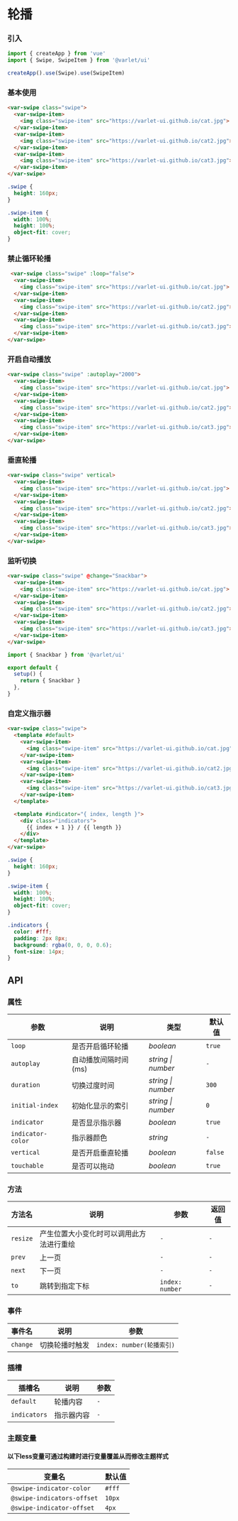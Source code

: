 # 轮播

### 引入

```js
import { createApp } from 'vue'
import { Swipe, SwipeItem } from '@varlet/ui'

createApp().use(Swipe).use(SwipeItem)
```

### 基本使用

```html
<var-swipe class="swipe">
  <var-swipe-item>
    <img class="swipe-item" src="https://varlet-ui.github.io/cat.jpg">
  </var-swipe-item>
  <var-swipe-item>
    <img class="swipe-item" src="https://varlet-ui.github.io/cat2.jpg">
  </var-swipe-item>
  <var-swipe-item>
    <img class="swipe-item" src="https://varlet-ui.github.io/cat3.jpg">
  </var-swipe-item>
</var-swipe>
```

```css
.swipe {
  height: 160px;
}

.swipe-item {
  width: 100%;
  height: 100%;
  object-fit: cover;
}
```

### 禁止循环轮播

```html
 <var-swipe class="swipe" :loop="false">
  <var-swipe-item>
    <img class="swipe-item" src="https://varlet-ui.github.io/cat.jpg">
  </var-swipe-item>
  <var-swipe-item>
    <img class="swipe-item" src="https://varlet-ui.github.io/cat2.jpg">
  </var-swipe-item>
  <var-swipe-item>
    <img class="swipe-item" src="https://varlet-ui.github.io/cat3.jpg">
  </var-swipe-item>
</var-swipe>
```

### 开启自动播放

```html
<var-swipe class="swipe" :autoplay="2000">
  <var-swipe-item>
    <img class="swipe-item" src="https://varlet-ui.github.io/cat.jpg">
  </var-swipe-item>
  <var-swipe-item>
    <img class="swipe-item" src="https://varlet-ui.github.io/cat2.jpg">
  </var-swipe-item>
  <var-swipe-item>
    <img class="swipe-item" src="https://varlet-ui.github.io/cat3.jpg">
  </var-swipe-item>
</var-swipe>
```

### 垂直轮播

```html
<var-swipe class="swipe" vertical>
  <var-swipe-item>
    <img class="swipe-item" src="https://varlet-ui.github.io/cat.jpg">
  </var-swipe-item>
  <var-swipe-item>
    <img class="swipe-item" src="https://varlet-ui.github.io/cat2.jpg">
  </var-swipe-item>
  <var-swipe-item>
    <img class="swipe-item" src="https://varlet-ui.github.io/cat3.jpg">
  </var-swipe-item>
</var-swipe>
```

### 监听切换

```html
<var-swipe class="swipe" @change="Snackbar">
  <var-swipe-item>
    <img class="swipe-item" src="https://varlet-ui.github.io/cat.jpg">
  </var-swipe-item>
  <var-swipe-item>
    <img class="swipe-item" src="https://varlet-ui.github.io/cat2.jpg">
  </var-swipe-item>
  <var-swipe-item>
    <img class="swipe-item" src="https://varlet-ui.github.io/cat3.jpg">
  </var-swipe-item>
</var-swipe>
```

```js
import { Snackbar } from '@varlet/ui'

export default {
  setup() {
    return { Snackbar }
  },
}
```

### 自定义指示器

```html
<var-swipe class="swipe">
  <template #default>
    <var-swipe-item>
      <img class="swipe-item" src="https://varlet-ui.github.io/cat.jpg">
    </var-swipe-item>
    <var-swipe-item>
      <img class="swipe-item" src="https://varlet-ui.github.io/cat2.jpg">
    </var-swipe-item>
    <var-swipe-item>
      <img class="swipe-item" src="https://varlet-ui.github.io/cat3.jpg">
    </var-swipe-item>
  </template>

  <template #indicator="{ index, length }">
    <div class="indicators">
      {{ index + 1 }} / {{ length }}
    </div>
  </template>
</var-swipe>
```

```css
.swipe {
  height: 160px;
}

.swipe-item {
  width: 100%;
  height: 100%;
  object-fit: cover;
}

.indicators {
  color: #fff;
  padding: 2px 8px;
  background: rgba(0, 0, 0, 0.6);
  font-size: 14px;
}
```

## API

### 属性

| 参数 | 说明 | 类型 | 默认值 | 
| --- | --- | --- | --- | 
| `loop` | 是否开启循环轮播 | _boolean_ | `true` |
| `autoplay` | 自动播放间隔时间(ms) | _string \| number_ | `-` |
| `duration` | 切换过度时间 | _string \| number_ | `300` |
| `initial-index` | 初始化显示的索引 | _string \| number_ | `0` |
| `indicator` | 是否显示指示器 | _boolean_ | `true` |
| `indicator-color` | 指示器颜色 | _string_ | `-` |
| `vertical` | 是否开启垂直轮播 | _boolean_ | `false` |
| `touchable` | 是否可以拖动 | _boolean_ | `true` |

### 方法

| 方法名 | 说明 | 参数 | 返回值 |
| --- | --- | --- | --- |
| `resize` | 产生位置大小变化时可以调用此方法进行重绘 | `-` | `-` |
| `prev` | 上一页 | `-` | `-` |
| `next` | 下一页 | `-` | `-` |
| `to` | 跳转到指定下标 | `index: number` | `-` |

### 事件

| 事件名 | 说明 | 参数 |
| --- | --- | --- |
| `change` | 切换轮播时触发 | `index: number(轮播索引)` |

### 插槽

| 插槽名 | 说明 | 参数 |
| --- | --- | --- |
| `default` | 轮播内容 | `-` |
| `indicators` | 指示器内容 | `-` |

### 主题变量
#### 以下less变量可通过构建时进行变量覆盖从而修改主题样式

| 变量名 | 默认值 |
| --- | --- |
| `@swipe-indicator-color` | `#fff` |
| `@swipe-indicators-offset` | `10px` |
| `@swipe-indicator-offset` | `4px` |